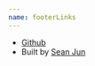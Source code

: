 ```yaml
---
name: footerLinks
---
```


- [Github](https://github.com/seanjun21)
- Built by [Sean Jun](https://twitter.com/seanjun21)
